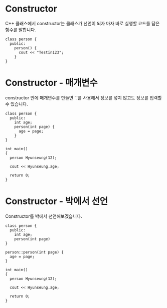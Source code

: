 # Constructor
C++ 클래스에서 constructor는 클래스가 선언이 되자 마자 바로 실행할 코드를 담은 함수를 말합니다.

```
class person {
  public:
    person() {
      cout << "Testin123";
    }
}
```

# Constructor - 매개변수
constructor 안에 매개변수를 만들면 '.'를 사용해서 정보를 넣지 않고도 정보를 입력할 수 있습니다.

```
class person {
  public:
    int age;
    person(int page) {
      age = page;
    }
}

int main()
{
  person Hyunseung(12);

  cout << Hyunseung.age;

  return 0;
}
```

# Constructor - 박에서 선언
Constructor를 박에서 선언해보겠습니다.

```
class person {
  public:
    int age;
    person(int page)
}

person::person(int page) {
  age = page;
}

int main()
{
  person Hyunseung(12);

  cout << Hyunseung.age;

  return 0;
}
```
